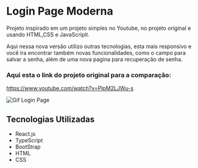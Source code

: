 # Login Page Moderna

Projeto inspirado em um projeto simples no Youtube, no projeto original e usando HTML,CSS e JavaScripit.



Aqui nessa nova versão utilizo outras tecnologias, esta mais responsivo e você ira encontrar também novas funcionalidades, como o campo para salvar a senha, além de uma nova pagina para recuperação de senha.

### Aqui esta o link do projeto original para a comparação:
 https://www.youtube.com/watch?v=PlpM2LJWu-s

 <img src="../LonginPage.gif?" alt="Gif Login Page">

 ## Tecnologias Utilizadas

 - React.js
 - TypeScript
 - BootStrap
 - HTML
 - CSS

